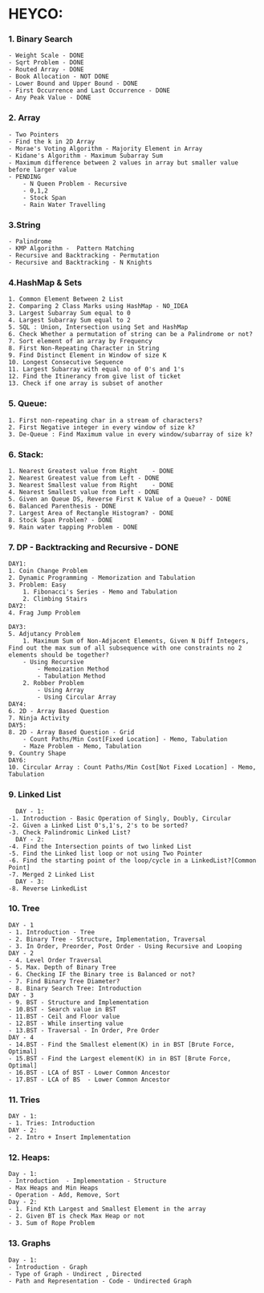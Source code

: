 #  HEYCO:
### 1. Binary Search 
	- Weight Scale - DONE
	- Sqrt Problem - DONE
	- Routed Array - DONE
	- Book Allocation - NOT DONE
	- Lower Bound and Upper Bound - DONE
	- First Occurrence and Last Occurrence - DONE
	- Any Peak Value - DONE
### 2. Array 
	- Two Pointers
	- Find the k in 2D Array 
	- Morae's Voting Algorithm - Majority Element in Array
	- Kidane's Algorithm - Maximum Subarray Sum
	- Maximum difference between 2 values in array but smaller value before larger value
	- PENDING
		- N Queen Problem - Recursive
		- 0,1,2 
		- Stock Span 
		- Rain Water Travelling 

### 3.String
	- Palindrome
	- KMP Algorithm -  Pattern Matching
	- Recursive and Backtracking - Permutation
	- Recursive and Backtracking - N Knights

### 4.HashMap & Sets
	1. Common Element Between 2 List
	2. Comparing 2 Class Marks using HashMap - NO_IDEA
	3. Largest Subarray Sum equal to 0 
	4. Largest Subarray Sum equal to 2
	5. SQL : Union, Intersection using Set and HashMap
	6. Check Whether a permutation of string can be a Palindrome or not?
	7. Sort element of an array by Frequency 
	8. First Non-Repeating Character in String
	9. Find Distinct Element in Window of size K
	10. Longest Consecutive Sequence 
	11. Largest Subarray with equal no of 0's and 1's
	12. Find the Itinerancy from give list of ticket
	13. Check if one array is subset of another 
### 5. Queue:
	1. First non-repeating char in a stream of characters?
	2. First Negative integer in every window of size k?
	3. De-Queue : Find Maximum value in every window/subarray of size k?
	
### 6. Stack:
	1. Nearest Greatest value from Right 	- DONE
	2. Nearest Greatest value from Left	- DONE
	3. Nearest Smallest value from Right	- DONE
	4. Nearest Smallest value from Left	- DONE
	5. Given an Queue DS, Reverse First K Value of a Queue? - DONE
	6. Balanced Parenthesis - DONE
	7. Largest Area of Rectangle Histogram? - DONE
	8. Stock Span Problem? - DONE
	9. Rain water tapping Problem - DONE

### 7. DP - Backtracking and Recursive - DONE
	DAY1:
	1. Coin Change Problem
	2. Dynamic Programming - Memorization and Tabulation
	3. Problem: Easy  
		1. Fibonacci's Series - Memo and Tabulation
		2. Climbing Stairs
	DAY2:
	4. Frag Jump Problem

 	DAY3: 
	5. Adjutancy Problem
		1. Maximum Sum of Non-Adjacent Elements, Given N Diff Integers, Find out the max sum of all subsequence with one constraints no 2 elements should be together?
		- Using Recursive
			- Memoization Method
			- Tabulation Method
		2. Robber Problem
			- Using Array
			- Using Circular Array
	DAY4:
	6. 2D - Array Based Question
	7. Ninja Activity
	DAY5:
	8. 2D - Array Based Question - Grid
		- Count Paths/Min Cost[Fixed Location] - Memo, Tabulation
		- Maze Problem - Memo, Tabulation
	9. Country Shape
	DAY6:
	10. Circular Array : Count Paths/Min Cost[Not Fixed Location] - Memo, Tabulation

### 9. Linked List
      DAY - 1:
	-1. Introduction - Basic Operation of Singly, Doubly, Circular
	-2. Given a Linked List 0's,1's, 2's to be sorted?
	-3. Check Palindromic Linked List?
      DAY - 2:
	-4. Find the Intersection points of two linked List
	-5. Find the Linked list loop or not using Two Pointer
	-6. Find the starting point of the loop/cycle in a LinkedList?[Common Point]
	-7. Merged 2 Linked List
      DAY - 3:
	-8. Reverse LinkedList

### 10. Tree
	DAY - 1
	- 1. Introduction - Tree
	- 2. Binary Tree - Structure, Implementation, Traversal
	- 3. In Order, Preorder, Post Order - Using Recursive and Looping
	DAY - 2
	- 4. Level Order Traversal
	- 5. Max. Depth of Binary Tree
	- 6. Checking IF the Binary tree is Balanced or not?
	- 7. Find Binary Tree Diameter?
	- 8. Binary Search Tree: Introduction
	DAY - 3
	- 9. BST - Structure and Implementation
	- 10.BST - Search value in BST
	- 11.BST - Ceil and Floor value 
	- 12.BST - While inserting value
	- 13.BST - Traversal - In Order, Pre Order
	DAY - 4
	- 14.BST - Find the Smallest element(K) in in BST [Brute Force, Optimal]
	- 15.BST - Find the Largest element(K) in in BST [Brute Force, Optimal] 
	- 16.BST - LCA of BST - Lower Common Ancestor
	- 17.BST - LCA of BS  - Lower Common Ancestor
### 11. Tries
	DAY - 1:
	- 1. Tries: Introduction 
	DAY - 2:
	- 2. Intro + Insert Implementation
### 12. Heaps:
	Day - 1:
	- Introduction  - Implementation - Structure
	- Max Heaps and Min Heaps
	- Operation - Add, Remove, Sort
	Day - 2:
	- 1. Find Kth Largest and Smallest Element in the array
	- 2. Given BT is check Max Heap or not
	- 3. Sum of Rope Problem
### 13. Graphs
	Day - 1:
	- Introduction - Graph
	- Type of Graph - Undirect , Directed
	- Path and Representation - Code - Undirected Graph
